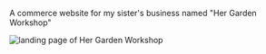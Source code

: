 A commerce website for my sister's business named "Her Garden Workshop" 

![landing page of Her Garden Workshop](https://i.makeagif.com/media/3-27-2022/n8pbk6.gif)
